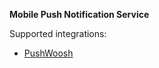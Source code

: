 **Mobile Push Notification Service**

Supported integrations:

- [PushWoosh](https://www.pushwoosh.com/)


